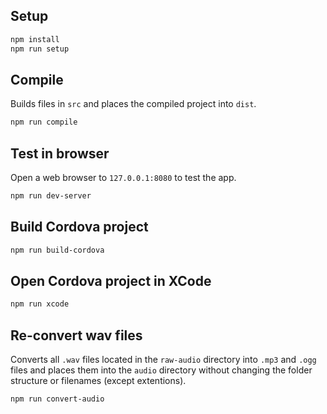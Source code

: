 ## Setup
```bash
npm install
npm run setup
```

## Compile
Builds files in `src` and places the compiled project into `dist`.
```bash
npm run compile
```

## Test in browser
Open a web browser to `127.0.0.1:8080` to test the app.
```bash
npm run dev-server
```

## Build Cordova project
```bash
npm run build-cordova
```

## Open Cordova project in XCode
```bash
npm run xcode
```

## Re-convert wav files
Converts all `.wav` files located in the `raw-audio` directory into `.mp3` and `.ogg` files and places them into
the `audio` directory without changing the folder structure or filenames (except extentions).
```bash
npm run convert-audio
```